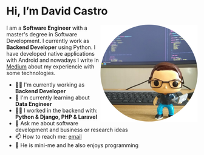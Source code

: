# Hi, I’m David Castro

<img width=256 align="right" src="https://github.com/davidcasr/davidcasr/blob/master/img/mini-me.png?raw=true" />

I am a **Software Engineer** with a master's degree in Software Development. I currently work as **Backend Developer** using Python. I have developed native applications with Android and nowadays I write in [Medium](https://davidcasr.medium.com/) about my experiencie with some technologies.

- 👨‍🚀 I'm currently working as **Backend Developer** 
- 🌱 I'm currently learning about **Data Engineer**
- 👨‍💻 I worked in the backend with: **Python & Django, PHP & Laravel**
- 💬 Ask me about software development and business or research ideas 
- 📫 How to reach me: [email](mailto:me@davidcasr.co)
- 🚀 He is mini-me and he also enjoys programming
